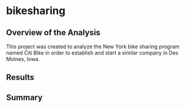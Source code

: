 # bikesharing
## Overview of the Analysis
This project was created to analyze the New York bike sharing program named Citi Bike in order to establish and start a similar company in Des Moines, Iowa.

## Results

## Summary
